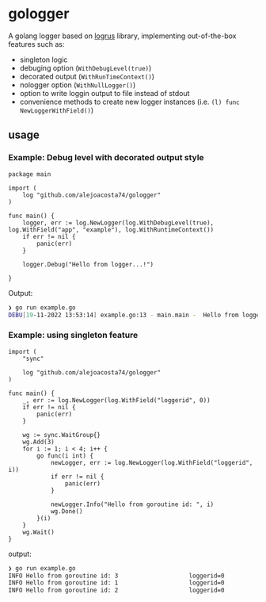 # gologger

A golang logger based on [logrus](https://github.com/sirupsen/logrus) library, implementing out-of-the-box features such as:
- singleton logic
- debuging option (`WithDebugLevel(true)`)
- decorated output (`WithRunTimeContext()`)
- nologger option (`WithNullLogger()`)
- option to write loggin output to file instead of stdout
- convenience methods to create new logger instances (i.e. `(l) func NewLoggerWithField()`)

## usage

### Example: Debug level with decorated output style

```golang
package main

import (
	log "github.com/alejoacosta74/gologger"
)

func main() {
	logger, err := log.NewLogger(log.WithDebugLevel(true), log.WithField("app", "example"), log.WithRuntimeContext())
	if err != nil {
		panic(err)
	}

	logger.Debug("Hello from logger...!")

}
```

Output:
```bash
❯ go run example.go
DEBU[19-11-2022 13:53:14] example.go:13 - main.main -  Hello from logger...!                         app=example fields.file=/Users/alejoacosta/code/golang/mylogger/logger.go fields.func=github.com/alejoacosta74/gologger.createNewLogger file=/Users/alejoacosta/code/golang/mylogger/logger.go func=github.com/alejoacosta74/gologger.createNewLogger line=70
```

### Example: using singleton feature

```golang
import (
	"sync"

	log "github.com/alejoacosta74/gologger"
)

func main() {
	_, err := log.NewLogger(log.WithField("loggerid", 0))
	if err != nil {
		panic(err)
	}

	wg := sync.WaitGroup{}
	wg.Add(3)
	for i := 1; i < 4; i++ {
		go func(i int) {
			newLogger, err := log.NewLogger(log.WithField("loggerid", i))
			if err != nil {
				panic(err)
			}

			newLogger.Info("Hello from goroutine id: ", i)
			wg.Done()
		}(i)
	}
	wg.Wait()
}
```

output:
```bash
❯ go run example.go
INFO Hello from goroutine id: 3                    loggerid=0
INFO Hello from goroutine id: 1                    loggerid=0
INFO Hello from goroutine id: 2                    loggerid=0
```